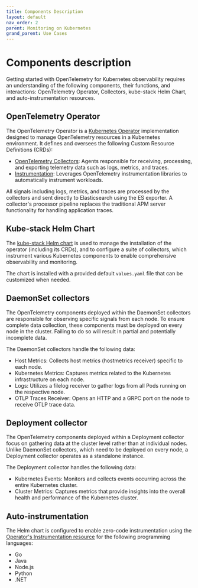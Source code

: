 ```yaml
---
title: Components Description
layout: default
nav_order: 2
parent: Monitoring on Kubernetes
grand_parent: Use Cases
---
```


# Components description

Getting started with OpenTelemetry for Kubernetes observability requires an understanding of the following components, their functions, and interactions: OpenTelemetry Operator, Collectors, kube-stack Helm Chart, and auto-instrumentation resources.

## OpenTelemetry Operator

The OpenTelemetry Operator is a [Kubernetes Operator](https://kubernetes.io/docs/concepts/extend-kubernetes/operator/) implementation designed to manage OpenTelemetry resources in a Kubernetes environment. It defines and oversees the following Custom Resource Definitions (CRDs):

- [OpenTelemetry Collectors](https://github.com/open-telemetry/opentelemetry-collector): Agents responsible for receiving, processing, and exporting telemetry data such as logs, metrics, and traces.
- [Instrumentation](https://opentelemetry.io/docs/kubernetes/operator/automatic): Leverages OpenTelemetry instrumentation libraries to automatically instrument workloads.

All signals including logs, metrics, and traces are processed by the collectors and sent directly to Elasticsearch using the ES exporter. A collector's processor pipeline replaces the traditional APM server functionality for handling application traces.

## Kube-stack Helm Chart

The [kube-stack Helm chart](https://github.com/open-telemetry/opentelemetry-helm-charts/tree/main/charts/opentelemetry-kube-stack) is used to manage the installation of the operator (including its CRDs), and to configure a suite of collectors, which instrument various Kubernetes components to enable comprehensive observability and monitoring.

The chart is installed with a provided default `values.yaml` file that can be customized when needed.

## DaemonSet collectors

The OpenTelemetry components deployed within the DaemonSet collectors are responsible for observing specific signals from each node. To ensure complete data collection, these components must be deployed on every node in the cluster. Failing to do so will result in partial and potentially incomplete data.

The DaemonSet collectors handle the following data:

- Host Metrics: Collects host metrics (hostmetrics receiver) specific to each node.
- Kubernetes Metrics: Captures metrics related to the Kubernetes infrastructure on each node.
- Logs: Utilizes a filelog receiver to gather logs from all Pods running on the respective node.
- OTLP Traces Receiver: Opens an HTTP and a GRPC port on the node to receive OTLP trace data.

## Deployment collector

The OpenTelemetry components deployed within a Deployment collector focus on gathering data at the cluster level rather than at individual nodes. Unlike DaemonSet collectors, which need to be deployed on every node, a Deployment collector operates as a standalone instance.

The Deployment collector handles the following data:

- Kubernetes Events: Monitors and collects events occurring across the entire Kubernetes cluster.
- Cluster Metrics: Captures metrics that provide insights into the overall health and performance of the Kubernetes cluster.

## Auto-instrumentation

The Helm chart is configured to enable zero-code instrumentation using the [Operator's Instrumentation resource](https://github.com/open-telemetry/opentelemetry-operator/?tab=readme-ov-file#opentelemetry-auto-instrumentation-injection) for the following programming languages:

- Go
- Java
- Node.js
- Python
- .NET